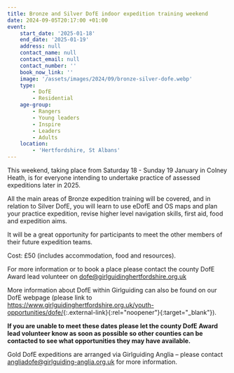 ```yaml
---
title: Bronze and Silver DofE indoor expedition training weekend
date: 2024-09-05T20:17:00 +01:00
event:
    start_date: '2025-01-18'
    end_date: '2025-01-19'
    address: null
    contact_name: null
    contact_email: null
    contact_number: ''
    book_now_link: ''
    image: '/assets/images/2024/09/bronze-silver-dofe.webp'
    type:
        - DofE
        - Residential
    age-group:
        - Rangers
        - Young leaders
        - Inspire
        - Leaders
        - Adults
    location:
        - 'Hertfordshire, St Albans'
---
```

This weekend, taking place from Saturday 18 - Sunday 19 January in Colney Heath, is for everyone intending to undertake practice of assessed expeditions later in 2025.

All the main areas of Bronze expedition training will be covered, and in relation to Silver DofE, you will learn to use eDofE and OS maps and plan your practice expedition, revise higher level navigation skills, first aid, food and expedition aims.

It will be a great opportunity for participants to meet the other members of their future expedition teams.

Cost: £50 (includes accommodation, food and resources).

For more information or to book a place please contact the county DofE Award lead volunteer on <dofe@girlguidinghertfordshire.org.uk>

More information about DofE within Girlguiding can also be found on our DofE webpage (please link to <https://www.girlguidinghertfordshire.org.uk/youth-opportunities/dofe/>{:.external-link}{:rel="noopener"}{:target="_blank"}).

**If you are unable to meet these dates please let the county DofE Award lead volunteer know as soon as possible so other counties can be contacted to see what opportunities they may have available.**

Gold DofE expeditions are arranged via Girlguiding Anglia – please contact <angliadofe@girlguiding-anglia.org.uk> for more information.

